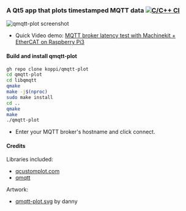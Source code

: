 ### A Qt5 app that plots timestamped MQTT data [![C/C++ CI](https://github.com/koppi/qmqtt-plot/actions/workflows/c-cpp.yml/badge.svg)](https://github.com/koppi/qmqtt-plot/actions/workflows/c-cpp.yml)

![qmqtt-plot screenshot](qmqtt-plot.png)

* Quick Video demo: [MQTT broker latency test with Machinekit + EtherCAT on Raspberry Pi3 ](https://www.youtube.com/watch?v=uFbr7xBjItE)

#### Build and install qmqtt-plot

```bash
gh repo clone koppi/qmqtt-plot
cd qmqtt-plot
cd libqmqtt
qmake
make -j$(nproc)
sudo make install
cd ..
qmake
make
./qmqtt-plot
```

* Enter your MQTT broker's hostname and click connect.

#### Credits

Libraries included:

* [qcustomplot.com](http://qcustomplot.com)
* [qmqtt](https://github.com/emqtt/qmqtt)

Artwork:

* [qmqtt-plot.svg](https://openclipart.org/detail/200755/primary-plot) by danny
